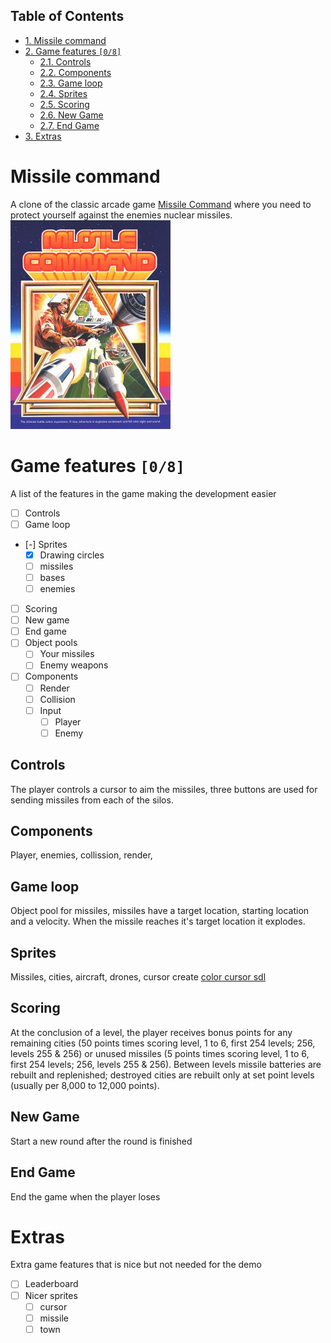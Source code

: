 <div id="table-of-contents">
<h2>Table of Contents</h2>
<div id="text-table-of-contents">
<ul>
<li><a href="#orgheadline1">1. Missile command</a></li>
<li><a href="#orgheadline9">2. Game features <code>[0/8]</code></a>
<ul>
<li><a href="#orgheadline2">2.1. Controls</a></li>
<li><a href="#orgheadline3">2.2. Components</a></li>
<li><a href="#orgheadline4">2.3. Game loop</a></li>
<li><a href="#orgheadline5">2.4. Sprites</a></li>
<li><a href="#orgheadline6">2.5. Scoring</a></li>
<li><a href="#orgheadline7">2.6. New Game</a></li>
<li><a href="#orgheadline8">2.7. End Game</a></li>
</ul>
</li>
<li><a href="#orgheadline10">3. Extras</a></li>
</ul>
</div>
</div>

# Missile command<a id="orgheadline1"></a>

A clone of the classic arcade game [Missile Command](https://en.wikipedia.org/wiki/Missile_Command) where you need to protect yourself against the enemies nuclear missiles.
![img](../Project/Missile_Command_flyer.jpg)

# Game features <code>[0/8]</code><a id="orgheadline9"></a>

A list of the features in the game making the development easier

-   [ ] Controls
-   [ ] Game loop
-   [-] Sprites
    -   [X] Drawing circles
    -   [ ] missiles
    -   [ ] bases
    -   [ ] enemies
-   [ ] Scoring
-   [ ] New game
-   [ ] End game
-   [ ] Object pools
    -   [ ] Your missiles
    -   [ ] Enemy weapons
-   [ ] Components
    -   [ ] Render
    -   [ ] Collision
    -   [ ] Input
        -   [ ] Player
        -   [ ] Enemy

## Controls<a id="orgheadline2"></a>

The player controls a cursor to aim the missiles, three buttons are used for sending missiles from each of the silos.

## Components<a id="orgheadline3"></a>

Player, enemies, collission, render,

## Game loop<a id="orgheadline4"></a>

Object pool for missiles, missiles have a target location, starting location and a velocity. When the missile reaches it's target location it explodes.

## Sprites<a id="orgheadline5"></a>

Missiles, cities, aircraft, drones, cursor
create [color cursor sdl](https://wiki.libsdl.org/SDL_CreateColorCursor)

## Scoring<a id="orgheadline6"></a>

At the conclusion of a level, the player receives bonus points for any remaining cities (50 points times scoring level, 1 to 6, first 254 levels; 256, levels 255 & 256) or unused missiles (5 points times scoring level, 1 to 6, first 254 levels; 256, levels 255 & 256). Between levels missile batteries are rebuilt and replenished; destroyed cities are rebuilt only at set point levels (usually per 8,000 to 12,000 points). 

## New Game<a id="orgheadline7"></a>

Start a new round after the round is finished

## End Game<a id="orgheadline8"></a>

End the game when the player loses

# Extras<a id="orgheadline10"></a>

Extra game features that is nice but not needed for the demo

-   [ ] Leaderboard
-   [ ] Nicer sprites
    -   [ ] cursor
    -   [ ] missile
    -   [ ] town